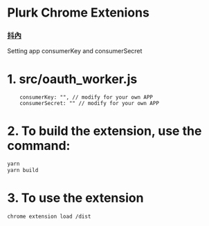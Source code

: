 # Plurk Chrome Extenions  

### [抖內](https://p.ecpay.com.tw/8E29ABF)

Setting app consumerKey and consumerSecret

# 1. src/oauth_worker.js
```
    consumerKey: "", // modify for your own APP
    consumerSecret: "" // modify for your own APP
```

# 2. To build the extension, use the command:
```sh
yarn
yarn build
```

# 3. To use the extension
```
chrome extension load /dist
```